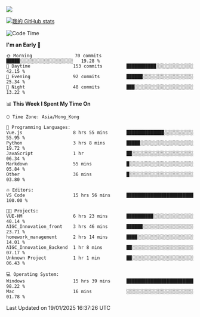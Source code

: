 <img align="center" src="https://readme-typing-svg.demolab.com/?font=Fira+Code&pause=1000&random=true&width=435&lines=%E2%9D%A4+Hello!+%E2%9D%A4;Welcome+to+my+Github+Profile~;I%27m+a+student+from+SCNU+%26+UoA" />

[![我的 GitHub stats](https://github-readme-stats.vercel.app/api?username=AptS-1547&show_icons=true&theme=ambient_gradient)](https://github.com/anuraghazra/github-readme-stats)

<!--START_SECTION:waka-->
![Code Time](http://img.shields.io/badge/Code%20Time-174%20hrs%2046%20mins-blue)

**I'm an Early 🐤** 

```text
🌞 Morning                70 commits          █████░░░░░░░░░░░░░░░░░░░░   19.28 % 
🌆 Daytime                153 commits         ███████████░░░░░░░░░░░░░░   42.15 % 
🌃 Evening                92 commits          ██████░░░░░░░░░░░░░░░░░░░   25.34 % 
🌙 Night                  48 commits          ███░░░░░░░░░░░░░░░░░░░░░░   13.22 % 
```


📊 **This Week I Spent My Time On** 

```text
🕑︎ Time Zone: Asia/Hong_Kong

💬 Programming Languages: 
Vue.js                   8 hrs 55 mins       ██████████████░░░░░░░░░░░   55.95 % 
Python                   3 hrs 8 mins        █████░░░░░░░░░░░░░░░░░░░░   19.72 % 
JavaScript               1 hr                ██░░░░░░░░░░░░░░░░░░░░░░░   06.34 % 
Markdown                 55 mins             █░░░░░░░░░░░░░░░░░░░░░░░░   05.84 % 
Other                    36 mins             █░░░░░░░░░░░░░░░░░░░░░░░░   03.80 % 

🔥 Editors: 
VS Code                  15 hrs 56 mins      █████████████████████████   100.00 % 

🐱‍💻 Projects: 
VUE-HM                   6 hrs 23 mins       ██████████░░░░░░░░░░░░░░░   40.14 % 
AIGC_Innovation_front    3 hrs 46 mins       ██████░░░░░░░░░░░░░░░░░░░   23.71 % 
homework_management      2 hrs 14 mins       ████░░░░░░░░░░░░░░░░░░░░░   14.01 % 
AIGC_Innovation_Backend  1 hr 8 mins         ██░░░░░░░░░░░░░░░░░░░░░░░   07.17 % 
Unknown Project          1 hr 1 min          ██░░░░░░░░░░░░░░░░░░░░░░░   06.43 % 

💻 Operating System: 
Windows                  15 hrs 39 mins      █████████████████████████   98.22 % 
Mac                      16 mins             ░░░░░░░░░░░░░░░░░░░░░░░░░   01.78 % 
```


 Last Updated on 19/01/2025 16:37:26 UTC
<!--END_SECTION:waka-->